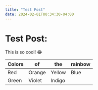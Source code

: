 ```yaml
---
title: "Test Post"
date: 2024-02-01T00:34:30-04:00
---
```


# Test Post:

This is so cool! :joy: 

| **Colors** | **of** | **the** | **rainbow** |
| ---------- | ------ | ------- | ----------- |
|    Red     | Orange | Yellow  |    Blue     |
|   Green    | Violet | Indigo  |             |




